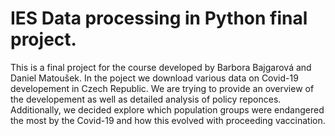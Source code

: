 # IES Data processing in Python final project.

This is a final project for the course developed by Barbora Bajgarová and Daniel Matoušek. In the poject we download various data on Covid-19 developement in Czech Republic. We are trying to provide an overview of the developement as well as detailed analysis of policy reponces. Additionally, we decided explore which population groups were endangered the most by the Covid-19 and how this evolved with proceeding vaccination. 
